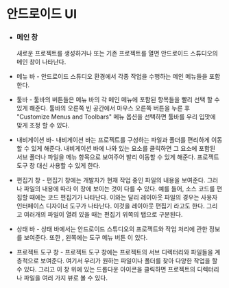 # 안드로이드 UI

+ ### 메인 창

  새로운 프로젝트를 생성하거나 또는 기존 프로젝트를 열면 안드로이드 스튜디오의 메인 창이 나타난다. 

  

+ 메뉴 바 -  안드로이드 스튜디오 환경에서 각종 작업을 수행하는 메인 메뉴들을 포함한다.

  

+ 툴바 - 툴바의 버튼들은 메뉴 바의 각 메인 메뉴에 포함된 항목들을 빨리 선택 할 수 있게 해준다. 툴바의 오른쪽 빈 공간에서 마우스 오른쪽 버튼을 누른 후 "Customize Menus and Toolbars" 메뉴 옵션을 선택하면 툴바를 우리 입맛에 맞게 조정 할 수 있다.

  

+ 내비게이션 바- 내비게이션 바는 프로젝트를 구성하는 파일과 폴더를 편리하게 이동할 수 있게 해준다. 내비게이션 바에 나와 있는 요소를 클릭하면 그 요소에 포함된 서브 폴더나 파일을 메뉴 항목으로 보여주어 발리 이동할 수 있게 해준다. 프로젝트 도구 창 대신 사용할 수 있게 한다.

  

+ 편집기 창 - 편집기 창에는 개발자가 현재 작업 중인 파일의 내용을 보여준다. 그러나 파일의 내용에 따라 이 창에 보이는 것이 다를 수 있다. 예를 들어, 소스 코드를 편집할 때에는 코드 편집기가 나타난다. 이와는 달리 레이아웃  파일의 경우는 사용자 인터페이스 디자이너 도구가 나타난다. 이것을 레이아웃 편집기 라고도 한다.  그리고 여러개의 파일이 열려 있을 때는 편집기 위쪽의 탭으로 구분된다. 



+ 상태 바 - 상태 바에서는 안드로이드 스튜디오의 프로젝트와 작업 처리에 관한 정보를 보여준다. 또한 , 왼쪽에는 도구 메뉴 버튼 이 있다. 

  

+ 프로젝트 도구 창 - 프로젝트 도구 창에는 프로젝트의 서브 디렉터리와 파일들을 계층적으로 보여준다. 여기서 우리가 원하는 파일이나 폴더를 찾아 다양한 작업을 할 수 있다. 그리고 이 창 위에 있는 드롭다운 아이콘을 클릭하면 프로젝트의 디렉터리나 파일을 여러 가지 뷰로 볼 수 있다. 